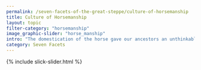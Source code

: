 ```yaml
---
permalink: /seven-facets-of-the-great-steppe/culture-of-horsemanship
title: Culture of Horsemanship
layout: topic
filter-category: "horsemanship"
image_graphic-slider: "horse_manship"
intro: "The domestication of the horse gave our ancestors an unthinkable superiority at that time, and on the global scale made the biggest revolution in the economy and military affairs. However, the domestication of the horse marked the beginning of a culture of horsemanship. A rider on a horse, armed with a bow, lance or saber, became a symbol of the era when powerful empires created by nomadic peoples came to the forefront of history."
category: Seven Facets
---
```

{% include slick-slider.html %}
